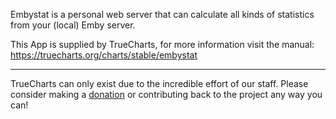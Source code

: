 Embystat is a personal web server that can calculate all kinds of statistics from your (local) Emby server.

This App is supplied by TrueCharts, for more information visit the manual: https://truecharts.org/charts/stable/embystat

---

TrueCharts can only exist due to the incredible effort of our staff.
Please consider making a [donation](https://truecharts.org/docs/about/sponsor) or contributing back to the project any way you can!
